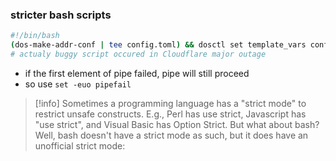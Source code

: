 ### stricter bash scripts

```bash
#!/bin/bash
(dos-make-addr-conf | tee config.toml) && dosctl set template_vars config.toml
# actualy buggy script occured in Cloudflare major outage
```

- if the first element of pipe failed, pipe will still proceed
- so use `set -euo pipefail`

> [!info]
> Sometimes a programming language has a "strict mode" to restrict unsafe constructs. E.g., Perl has use strict, Javascript has
"use strict", and Visual Basic has Option Strict. But what about bash? Well, bash doesn't have a strict mode as such, but it does have an unofficial strict mode:

